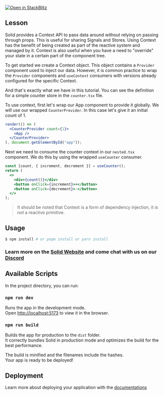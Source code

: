 [![Open in StackBlitz](https://developer.stackblitz.com/img/open_in_stackblitz.svg)](https://stackblitz.com/github/edivados/solid-tutorials/tree/main/tutorials/stores_context?file=src/counter.jsx,src/nested.jsx,src/main.jsx)

## Lesson

Solid provides a Context API to pass data around without relying on passing through props. This is useful for sharing Signals and Stores. Using Context has the benefit of being created as part of the reactive system and managed by it. Context is also useful when you have a need to "override" your state in a certain part of the component tree.

To get started we create a Context object. This object contains a `Provider` component used to inject our data. However, it is common practice to wrap the `Provider` components and `useContext` consumers with versions already configured for the specific Context.

And that's exactly what we have in this tutorial. You can see the definition for a simple counter store in the `counter.tsx` file.

To use context, first let's wrap our App component to provide it globally. We will use our wrapped `CounterProvider`. In this case let's give it an initial count of 1.

```jsx
render(() => (
  <CounterProvider count={1}>
    <App />
  </CounterProvider>
), document.getElementById("app"));
```

Next we need to consume the counter context in our `nested.tsx` component. We do this by using the wrapped `useCounter` consumer.

```jsx
const [count, { increment, decrement }] = useCounter();
return (
  <>
    <div>{count()}</div>
    <button onClick={increment}>+</button>
    <button onClick={decrement}>-</button>
  </>
);
```

> It should be noted that Context is a form of dependency injection, it _is not_ a reactive primitive.


## Usage

```bash
$ npm install # or pnpm install or yarn install
```

### Learn more on the [Solid Website](https://solidjs.com) and come chat with us on our [Discord](https://discord.com/invite/solidjs)

## Available Scripts

In the project directory, you can run:

### `npm run dev`

Runs the app in the development mode.<br>
Open [http://localhost:5173](http://localhost:5173) to view it in the browser.

### `npm run build`

Builds the app for production to the `dist` folder.<br>
It correctly bundles Solid in production mode and optimizes the build for the best performance.

The build is minified and the filenames include the hashes.<br>
Your app is ready to be deployed!

## Deployment

Learn more about deploying your application with the [documentations](https://vite.dev/guide/static-deploy.html)
